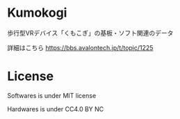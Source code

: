 # Kumokogi
歩行型VRデバイス「くもこぎ」の基板・ソフト関連のデータ

詳細はこちら
https://bbs.avalontech.jp/t/topic/1225

# License

Softwares is under MIT license

Hardwares is under CC4.0 BY NC
